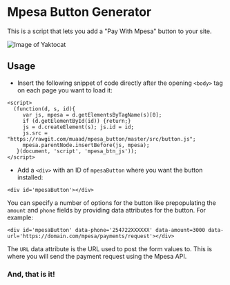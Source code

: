 # Mpesa Button Generator

This is a script that lets you add a "Pay With Mpesa" button to your site.

![Image of Yaktocat](https://raw.githubusercontent.com/muaad/mpesa_button/master/images/mpesa-btn.gif)

## Usage

* Insert the following snippet of code directly after the opening `<body>` tag on each page you want to load it:
```
<script>  
  (function(d, s, id){
     var js, mpesa = d.getElementsByTagName(s)[0];
     if (d.getElementById(id)) {return;}
     js = d.createElement(s); js.id = id;
     js.src = "https://rawgit.com/muaad/mpesa_button/master/src/button.js";
     mpesa.parentNode.insertBefore(js, mpesa);
   }(document, 'script', 'mpesa_btn_js'));
</script>

```

* Add a `<div>` with an ID of `mpesaButton` where you want the button installed:

```
<div id='mpesaButton'></div>
```
You can specify a number of options for the button like prepopulating the `amount` and `phone` fields by providing data attributes for the button. For example:

```
<div id='mpesaButton' data-phone='254722XXXXXX' data-amount=3000 data-url='https://domain.com/mpesa/payments/request'></div>
```

The `URL` data attribute is the URL used to post the form values to. This is where you will send the payment request using the Mpesa API.

### And, that is it!
